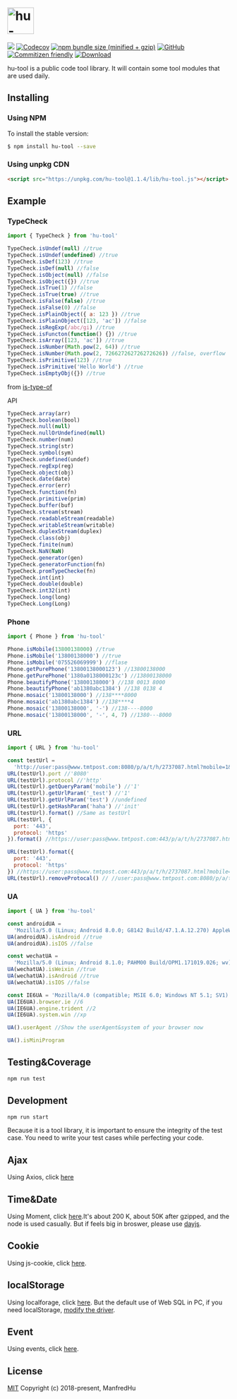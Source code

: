<h1><a href='https://github.com/ManfredHu/hu-tool'><img src='https://manfredhu-1252588796.cos.ap-guangzhou.myqcloud.com/hu-tool.png' height='60' alt='hu-tool Logo' /></a></h1>

[![](https://img.shields.io/travis/ManfredHu/hu-tool.svg?style=flat-square)](https://travis-ci.org/ManfredHu/hu-tool.svg)
[![Codecov](https://img.shields.io/codecov/c/github/ManfredHu/hu-tool.svg?style=flat-square)](https://github.com/ManfredHu/hu-tool)
[![npm bundle size (minified + gzip)](https://img.shields.io/bundlephobia/minzip/react.svg?style=flat-square)](https://www.npmjs.com/package/hu-tool)
[![GitHub](https://img.shields.io/github/license/mashape/apistatus.svg?style=flat-square)](https://github.com/ManfredHu/hu-tool)
[![Commitizen friendly](https://img.shields.io/badge/commitizen-friendly-brightgreen.svg?style=flat-square)](https://github.com/ManfredHu/hu-tool)
[![Download](https://img.shields.io/npm/dm/hu-tool.svg)](https://www.npmjs.com/package/hu-tool)

hu-tool is a public code tool library.
It will contain some tool modules that are used daily.

## Installing

### Using NPM

To install the stable version:

```bash
$ npm install hu-tool --save
```

### Using unpkg CDN

```html
<script src="https://unpkg.com/hu-tool@1.1.4/lib/hu-tool.js"></script>
```

## Example

### TypeCheck

```js
import { TypeCheck } from 'hu-tool'

TypeCheck.isUndef(null) //true
TypeCheck.isUndef(undefined) //true
TypeCheck.isDef(123) //true
TypeCheck.isDef(null) //false
TypeCheck.isObject(null) //false
TypeCheck.isObject({}) //true
TypeCheck.isTrue(1) //false
TypeCheck.isTrue(true) //true
TypeCheck.isFalse(false) //true
TypeCheck.isFalse(0) //false
TypeCheck.isPlainObject({ a: 123 }) //true
TypeCheck.isPlainObject([123, 'ac']) //false
TypeCheck.isRegExp(/abc/gi) //true
TypeCheck.isFuncton(function() {}) //true
TypeCheck.isArray([123, 'ac']) //true
TypeCheck.isNumber(Math.pow(2, 64)) //true
TypeCheck.isNumber(Math.pow(2, 726627262726272626)) //false, overflow
TypeCheck.isPrimitive(123) //true
TypeCheck.isPrimitive('Hello World') //true
TypeCheck.isEmptyObj({}) //true
```

from [is-type-of](https://www.npmjs.com/package/is-type-of)

API

```js
TypeCheck.array(arr)
TypeCheck.boolean(bool)
TypeCheck.null(null)
TypeCheck.nullOrUndefined(null)
TypeCheck.number(num)
TypeCheck.string(str)
TypeCheck.symbol(sym)
TypeCheck.undefined(undef)
TypeCheck.regExp(reg)
TypeCheck.object(obj)
TypeCheck.date(date)
TypeCheck.error(err)
TypeCheck.function(fn)
TypeCheck.primitive(prim)
TypeCheck.buffer(buf)
TypeCheck.stream(stream)
TypeCheck.readableStream(readable)
TypeCheck.writableStream(writable)
TypeCheck.duplexStream(duplex)
TypeCheck.class(obj)
TypeCheck.finite(num)
TypeCheck.NaN(NaN)
TypeCheck.generator(gen)
TypeCheck.generatorFunction(fn)
TypeCheck.promTypeChecke(fn)
TypeCheck.int(int)
TypeCheck.double(double)
TypeCheck.int32(int)
TypeCheck.long(long)
TypeCheck.Long(Long)
```

### Phone

```js
import { Phone } from 'hu-tool'

Phone.isMobile(13800138000) //true
Phone.isMobile('13800138000') //true
Phone.isMobile('075526069999') //flase
Phone.getPurePhone('13800138000123') //13800138000
Phone.getPurePhone('1380a0138000123c') //13800138000
Phone.beautifyPhone('13800138000') //138 0013 8000
Phone.beautifyPhone('ab1380abc1384') //138 0138 4
Phone.mosaic('13800138000') //138****8000
Phone.mosaic('ab1380abc1384') //138****4
Phone.mosaic('13800138000', '-') //138----8000
Phone.mosaic('13800138000', '-', 4, 7) //1380---8000
```

### URL

```js
import { URL } from 'hu-tool'

const testUrl =
  'http://user:pass@www.tmtpost.com:8080/p/a/t/h/2737087.html?mobile=1&mdebug=1&_test=1#haha=init&lh=1'
URL(testUrl).port //'8080'
URL(testUrl).protocol //'http'
URL(testUrl).getQueryParam('mobile') //'1'
URL(testUrl).getUrlParam('_test') //'1'
URL(testUrl).getUrlParam('test') //undefined
URL(testUrl).getHashParam('haha') //'init'
URL(testUrl).format() //Same as testUrl
URL(testUrl, {
  port: '443',
  protocol: 'https'
}).format() //https://user:pass@www.tmtpost.com:443/p/a/t/h/2737087.html?mobile=1&mdebug=1&_test=1#haha=init&lh=1

URL(testUrl).format({
  port: '443',
  protocol: 'https'
}) //https://user:pass@www.tmtpost.com:443/p/a/t/h/2737087.html?mobile=1&mdebug=1&_test=1#haha=init&lh=1
URL(testUrl).removeProtocal() // //user:pass@www.tmtpost.com:8080/p/a/t/h/2737087.html?mobile=1&mdebug=1&_test=1#haha=init&lh=1
```

### UA

```js
import { UA } from 'hu-tool'

const androidUA =
  'Mozilla/5.0 (Linux; Android 8.0.0; G8142 Build/47.1.A.12.270) AppleWebKit/537.36 (KHTML, like Gecko) Chrome/67.0.3396.87 Mobile Safari/537.36'
UA(androidUA).isAndroid //true
UA(androidUA).isIOS //false

const wechatUA =
  'Mozilla/5.0 (Linux; Android 8.1.0; PAHM00 Build/OPM1.171019.026; wv) AppleWebKit/537.36 (KHTML, like Gecko) Version/4.0 Chrome/62.0.3202.84 Mobile Safari/537.36 MicroMessenger/6.7.3.1360(0x26070336) NetType/WIFI Language/zh_CN Process/appbrand2'
UA(wechatUA).isWeixin //true
UA(wechatUA).isAndroid //true
UA(wechatUA).isIOS //false

const IE6UA = 'Mozilla/4.0 (compatible; MSIE 6.0; Windows NT 5.1; SV1)'
UA(IE6UA).browser.ie //6
UA(IE6UA).engine.trident //2
UA(IE6UA).system.win //xp

UA().userAgent //Show the userAgent&system of your browser now

UA().isMiniProgram
```

## Testing&Coverage

```js
npm run test
```

## Development

```js
npm run start
```

Because it is a tool library, it is important to ensure the integrity of the test case.
You need to write your test cases while perfecting your code.

## Ajax

Using Axios, click [here](https://github.com/axios/axios)

## Time&Date

Using Moment, click [here](http://momentjs.cn/).It's about 200 K, about 50K after gzipped, and the node is used casually.
But if feels big in broswer, please use [dayjs](https://github.com/iamkun/dayjs).

## Cookie

Using js-cookie, click [here](https://www.npmjs.com/package/js-cookie).

## localStorage

Using localforage, click [here](https://github.com/localForage/localForage).
But the default use of Web SQL in PC, if you need localStorage, [modify the driver](https://localforage.github.io/localForage/#settings-api-config).

## Event

Using events, click [here](https://github.com/Gozala/events).

## License

[MIT](http://opensource.org/licenses/MIT)
Copyright (c) 2018-present, ManfredHu
